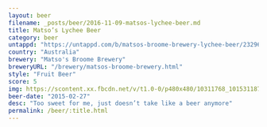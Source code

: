 ```yaml
---
layout: beer
filename: _posts/beer/2016-11-09-matsos-lychee-beer.md
title: Matso’s Lychee Beer
category: beer
untappd: "https://untappd.com/b/matsos-broome-brewery-lychee-beer/232962"
country: "Australia"
brewery: "Matso's Broome Brewery"
breweryURL: "/brewery/matsos-broome-brewery.html"
style: "Fruit Beer"
score: 5
img: https://scontent.xx.fbcdn.net/v/t1.0-0/p480x480/10311768_10153118792388745_7466271610444299802_n.jpg?_nc_cat=107&_nc_oc=AQkVsi94-wbP8tN3mr3rOgY-fbibvSrHWzTuMPZzGJTFA7shLOtFv2YTbzxIOFHMtvY&_nc_ht=scontent.xx&oh=9108c29f3b1cf7780570d43f45fb1abf&oe=5DA42BE1
beer-date: "2015-02-27"
desc: "Too sweet for me, just doesn’t take like a beer anymore"
permalink: /beer/:title.html
---
```

